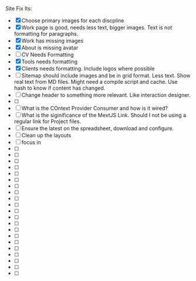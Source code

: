 Site Fix Its:

- [x] Choose primary images for each discpline
- [x] Work page is good, needs less text, bigger images. Text is not formatting for paragraphs.
- [x] Work has missing images
- [x] About is missing avatar
- [ ] CV Needs Formatting
- [x] Tools needs formatting
- [x] Clients needs formatting. Include logos where possible
- [ ] Sitemap should include images and be in grid format. Less text. Show real text from MD files. Might need a compile script and cache. Use hash to know if content has changed.
- [ ] Change header to something more relevant. Like interaction designer.
- [ ] 
- [ ] What is the COntext Provider Consumer and how is it wired?
- [ ] What is the siginificance of the MextJS Link. Should I not be using a regular link for Project files.
- [ ] Ensure the latest on the spreadsheet, download and configure.
- [ ] Clean up the layouts
- [ ] focus in
- [ ] 
- [ ] 
- [ ] 
- [ ] 
- [ ] 
- [ ] 
- [ ] 
- [ ] 
- [ ] 
- [ ] 
- [ ] 
- [ ] 
- [ ] 
- [ ] 
- [ ] 
- [ ] 
- [ ] 
- [ ] 
- [ ] 
- [ ] 
- [ ] 











